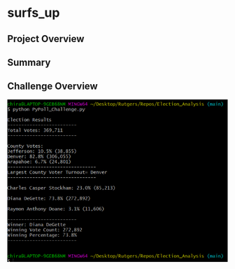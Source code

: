 # surfs_up

## Project Overview


## Summary

 ## Challenge Overview
 
![](https://github.com/c3crocks/Election_Analysis/blob/main/Resources/Capture.PNG)
